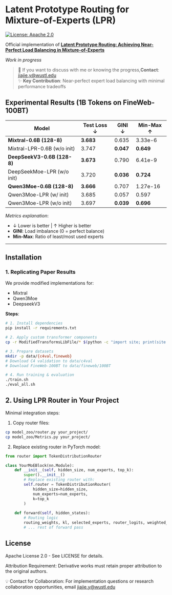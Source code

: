 # Latent Prototype Routing for Mixture-of-Experts (LPR)

[![License: Apache 2.0](https://img.shields.io/badge/License-Apache_2.0-blue.svg)](./LICENSE)

Official implementation of **[Latent Prototype Routing: Achieving Near-Perfect Load Balancing in Mixture-of-Experts](https://arxiv.org/abs/2506.21328)**  

*Work in progress*

> 📧 If you want to discuss with me or knowing the progress,**Contact**: jiajie.y@wustl.edu  
> ✨ **Key Contribution**: Near-perfect expert load balancing with minimal performance tradeoffs

## Experimental Results (1B Tokens on FineWeb-100BT)
| Model                      | Test Loss ↓ | GINI ↓   | Min-Max ↑ |
|----------------------------|-------------|----------|-----------|
| **Mixtral-0.6B (128-8)**   | **3.683**   | 0.635    | 3.33e-6   |
| Mixtral-LPR-0.6B (w/o init)| 3.747       | **0.047**| **0.649** |
| **DeepSeekV3-0.6B (128-8)**| **3.673**   | 0.790    | 6.41e-9   |
| DeepSeekMoe-LPR (w/o init) | 3.720       | **0.036**| **0.724** |
| **Qwen3Moe-0.6B (128-8)**  | **3.666**   | 0.707    | 1.27e-16  |
| Qwen3Moe-LPR (w/ init)     | 3.685       | 0.057    | 0.597     |
| Qwen3Moe-LPR (w/o init)    | 3.697       | **0.039**| **0.696** |

*Metrics explanation*:  
- ↓ Lower is better | ↑ Higher is better
- **GINI**: Load imbalance (0 = perfect balance)
- **Min-Max**: Ratio of least/most used experts

---

## Installation

### 1. Replicating Paper Results
We provide modified implementations for:
- Mixtral
- Qwen3Moe
- DeepseekV3

**Steps**:
```bash
# 1. Install dependencies
pip install -r requirements.txt

# 2. Apply custom transformer components
cp -r ModifiedTransformsLibFile/* $(python -c "import site; print(site.getsitepackages()[0])")/transformers/

# 3. Prepare datasets
mkdir -p data/{c4val,fineweb}
# Download C4 validation to data/c4val
# Download FineWeb-100BT to data/fineweb/100BT

# 4. Run training & evaluation
./train.sh
./eval_all.sh
```

## 2. Using LPR Router in Your Project
Minimal integration steps:

1. Copy router files:

```bash
cp model_zoo/router.py your_project/
cp model_zoo/Metrics.py your_project/
```
2. Replace existing router in PyTorch model:
```python
from router import TokenDistributionRouter

class YourMoEBlock(nn.Module):
    def __init__(self, hidden_size, num_experts, top_k):
        super().__init__()
        # Replace existing router with:
        self.router = TokenDistributionRouter(
            hidden_size=hidden_size,
            num_experts=num_experts,
            k=top_k
        )
    
    def forward(self, hidden_states):
        # Routing logic
        routing_weights, kl, selected_experts, router_logits, weighted_key = self.router(hidden_states)
        # ... rest of forward pass

```

## License
Apache License 2.0 - See LICENSE for details.

Attribution Requirement: Derivative works must retain proper attribution to the original authors.

💡 Contact for Collaboration: For implementation questions or research collaboration opportunities, email jiajie.y@wustl.edu
